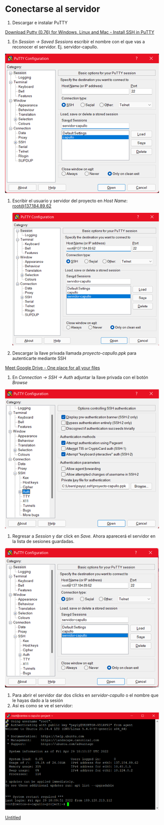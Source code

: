# Conectarse al servidor

1. Descargar e instalar PuTTY 

[Download Putty (0.76) for Windows, Linux and Mac - Install SSH in PuTTY](https://www.puttygen.com/download-putty)

1. En *Session → Saved Sessions* escribir el nombre con el que vas a reconocer el servidor. Ej. servidor-capullo.

![Untitled](Conectarse%20al%20servidor%20b1c883942674456e87cbb250e7283227/Untitled.png)

1. Escribir el usuario y servidor del proyecto en *Host Name*: [root@137.184.89.62](mailto:root@137.184.89.62)
    
    ![Untitled](Conectarse%20al%20servidor%20b1c883942674456e87cbb250e7283227/Untitled%201.png)
    
2. Descargar la llave privada llamada *proyecto-capullo.ppk* para autenticarte mediante SSH

[Meet Google Drive - One place for all your files](https://drive.google.com/drive/u/1/folders/1146hJDSfmY4JJL1rCnn18jDkVWCE-DXn)

1. En *Connection → SSH → Auth* adjuntar la llave privada con el botón *Browse*

![Untitled](Conectarse%20al%20servidor%20b1c883942674456e87cbb250e7283227/Untitled%202.png)

1. Regresar a *Session* y dar click en *Save.* Ahora aparecerá el servidor en la lista de sesiones guardadas.

![Untitled](Conectarse%20al%20servidor%20b1c883942674456e87cbb250e7283227/Untitled%203.png)

1. Para abrir el servidor dar dos clicks en *servidor-capullo* o el nombre que le hayas dado a la sesión
2. Así es como se ve el servidor:

![Untitled](Conectarse%20al%20servidor%20b1c883942674456e87cbb250e7283227/Untitled%204.png)

[Untitled](Conectarse%20al%20servidor%20b1c883942674456e87cbb250e7283227/Untitled%20Database%20b1051a9614b44b26b832b6c480794638.csv)